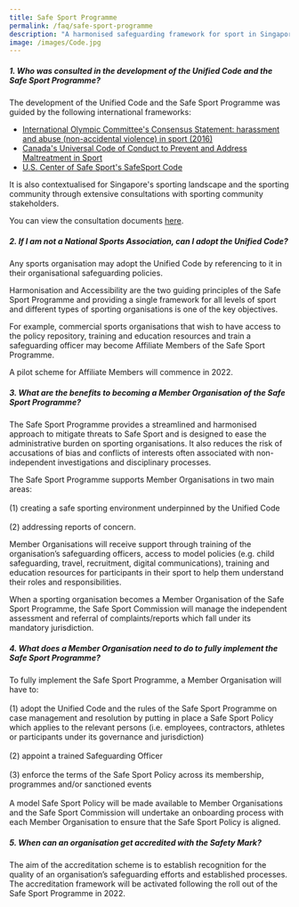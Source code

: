```yaml
---
title: Safe Sport Programme
permalink: /faq/safe-sport-programme
description: "A harmonised safeguarding framework for sport in Singapore "
image: /images/Code.jpg
---
```

##### **1. Who was consulted in the development of the Unified Code and the Safe Sport Programme?**

The development of the Unified Code and the Safe Sport Programme was guided by the following international frameworks:
* [International Olympic Committee's Consensus Statement: harassment and abuse (non-accidental violence) in sport (2016)](https://olympics.com/athlete365/app/uploads/2020/12/IOC-Consensus-Statement_Harassment-and-abuse-in-sport-2016.pdf)
* [Canada's Universal Code of Conduct to Prevent and Address Maltreatment in Sport](https://sirc.ca/wp-content/uploads/2020/01/UCCMS-v5.1-FINAL-Eng.pdf)
* [U.S. Center of Safe Sport's SafeSport Code](https://uscenterforsafesport.org/wp-content/uploads/2021/04/SafeSportCode2021_040121_V3.pdf)

It is also contextualised for Singapore's sporting landscape and the sporting community through extensive consultations with sporting community stakeholders. 

You can view the consultation documents [here](/safe-sport-programme/community-consultations).


##### **2. If I am not a National Sports Association, can I adopt the Unified Code?**

Any sports organisation may adopt the Unified Code by referencing to it in their organisational safeguarding policies.

Harmonisation and Accessibility are the two guiding principles of the Safe Sport Programme and providing a single framework for all levels of sport and different types of sporting organisations is one of the key objectives.<br>

For example, commercial sports organisations that wish to have access to the policy repository, training and education resources and train a safeguarding officer may become Affiliate Members of the Safe Sport Programme.<br>

A pilot scheme for Affiliate Members will commence in 2022.


##### **3. What are the benefits to becoming a Member Organisation of the Safe Sport Programme?**

The Safe Sport Programme provides a streamlined and harmonised approach to mitigate threats to Safe Sport and is designed to ease the administrative burden on sporting organisations. It also reduces the risk of accusations of bias and conflicts of interests often associated with non-independent investigations and disciplinary processes.

The Safe Sport Programme supports Member Organisations in two main areas: <br><br>
(1) creating a safe sporting environment underpinned by the Unified Code <br><br>
(2) addressing reports of concern. <br>

Member Organisations will receive support through training of the organisation’s safeguarding officers, access to
model policies (e.g. child safeguarding, travel, recruitment, digital communications), training and education resources for participants in their sport to help them understand their roles and responsibilities.

When a sporting organisation becomes a Member Organisation of the Safe Sport Programme, the Safe Sport Commission will manage the independent assessment and referral of complaints/reports which fall under its mandatory jurisdiction.


##### **4. What does a Member Organisation need to do to fully implement the Safe Sport Programme?**

To fully implement the Safe Sport Programme, a Member Organisation will have to:<br><br>
(1) adopt the Unified Code and the rules of the Safe Sport Programme on case management and resolution by putting in place a Safe Sport Policy which applies to the relevant persons (i.e. employees, contractors, athletes or participants under its governance and jurisdiction)<br><br>
(2) appoint a trained Safeguarding Officer<br><br>
(3) enforce the terms of the Safe Sport Policy across its membership, programmes and/or sanctioned events <br><br>
A model Safe Sport Policy will be made available to Member Organisations and the Safe Sport Commission will undertake an onboarding process with each Member Organisation to ensure that the Safe Sport Policy is aligned.
 

##### **5. When can an organisation get accredited with the Safety Mark?**
The aim of the accreditation scheme is to establish recognition for the quality of an organisation’s safeguarding efforts and established processes. The accreditation framework will be activated following the roll out of the Safe Sport Programme in 2022.